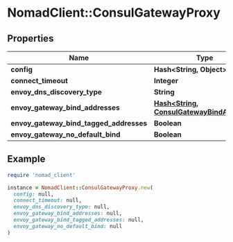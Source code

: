 # NomadClient::ConsulGatewayProxy

## Properties

| Name | Type | Description | Notes |
| ---- | ---- | ----------- | ----- |
| **config** | **Hash&lt;String, Object&gt;** |  | [optional] |
| **connect_timeout** | **Integer** |  | [optional] |
| **envoy_dns_discovery_type** | **String** |  | [optional] |
| **envoy_gateway_bind_addresses** | [**Hash&lt;String, ConsulGatewayBindAddress&gt;**](ConsulGatewayBindAddress.md) |  | [optional] |
| **envoy_gateway_bind_tagged_addresses** | **Boolean** |  | [optional] |
| **envoy_gateway_no_default_bind** | **Boolean** |  | [optional] |

## Example

```ruby
require 'nomad_client'

instance = NomadClient::ConsulGatewayProxy.new(
  config: null,
  connect_timeout: null,
  envoy_dns_discovery_type: null,
  envoy_gateway_bind_addresses: null,
  envoy_gateway_bind_tagged_addresses: null,
  envoy_gateway_no_default_bind: null
)
```

